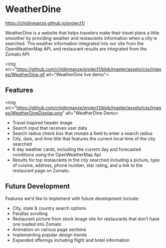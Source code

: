 # WeatherDine

https://chidinmanze.github.io/project1/

WeatherDine is a website that helps travelers make their travel plans a little smoother by providing weather and restaurants information when a city is searched. The weather information integrated into our site from the OpenWeatherMap API, and restaurant results are integrated from the Zomato API.

<img src="https://github.com/chidinmanze/project1/blob/master/assets/css/images/WeatherDine.gif alt="WeatherDine live demo">

## Features

<img src="https://github.com/chidinmanze/project1/blob/master/assets/css/images/WeatherDineDisplay.png" alt="WeatherDine Demo>

- Travel inspired header image
- Search input that receives user data
- Search radius check box that reveals a field to enter a search radius
- City, date, and time title that features the current local time of the city searched
- 6 day weather cards, including the current day and forecasted conditions using the OpenWeatherMap Api
- Results for top restaurants in the city searched including a picture, type of cuisine, address, phone number, star rating, and a link to the restaurant page on Zomato.

## Future Development
Features we'd like to implement with future development include:
- City, state & country search options
- Parallax scrolling
- Restaurant picture from stock image site for restaurants that don't have one loaded into Zomato
- Animation on various page sections
- Implementing popular design trends 
- Expanded offerings including flight and hotel information 
